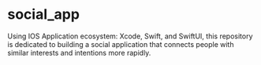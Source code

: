 # social_app
Using IOS Application ecosystem: Xcode, Swift, and SwiftUI, this repository is dedicated to building a social application that connects people with similar interests and intentions more rapidly. 
